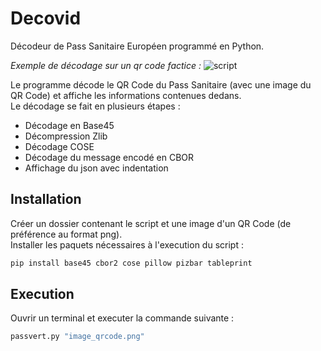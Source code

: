 # Decovid
Décodeur de Pass Sanitaire Européen programmé en Python.

*Exemple de décodage sur un qr code factice :*
![script](https://user-images.githubusercontent.com/88982293/129491150-381fe7e2-1843-4194-aee3-9ff81d339c79.png)

Le programme décode le QR Code du Pass Sanitaire (avec une image du QR Code) et affiche les informations contenues dedans.\
Le décodage se fait en plusieurs étapes :
- Décodage en Base45
- Décompression Zlib
- Décodage COSE
- Décodage du message encodé en CBOR
- Affichage du json avec indentation

## Installation

Créer un dossier contenant le script et une image d'un QR Code (de préférence au format png).\
Installer les paquets nécessaires à l'execution du script :

```python
pip install base45 cbor2 cose pillow pizbar tableprint
```

## Execution

Ouvrir un terminal et executer la commande suivante :

```python
passvert.py "image_qrcode.png"
```
